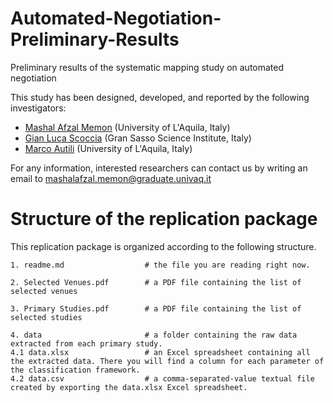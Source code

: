 # Automated-Negotiation-Preliminary-Results
Preliminary results of the systematic mapping study on automated negotiation

This study has been designed, developed, and reported by the following investigators:

- [Mashal Afzal Memon](https://scholar.google.com/citations?user=Mnu_k-8AAAAJ&hl=en) (University of L'Aquila, Italy)
- [Gian Luca Scoccia](https://scholar.google.com/citations?user=y8EX4DAAAAAJ&hl=en) (Gran Sasso Science Institute, Italy)
- [Marco Autili](https://scholar.google.com/citations?user=s8F7eWIAAAAJ&hl=en&oi=ao) (University of L'Aquila, Italy)

For any information, interested researchers can contact us by writing an email to [mashalafzal.memon@graduate.univaq.it](mailto:mashalafzal.memon@graduate.univaq.it)

# Structure of the replication package
This replication package is organized according to the following structure.
```
1. readme.md                  # the file you are reading right now.

2. Selected Venues.pdf        # a PDF file containing the list of selected venues

3. Primary Studies.pdf        # a PDF file containing the list of selected studies

4. data                       # a folder containing the raw data extracted from each primary study.
4.1 data.xlsx                 # an Excel spreadsheet containing all the extracted data. There you will find a column for each parameter of the classification framework.
4.2 data.csv                  # a comma-separated-value textual file created by exporting the data.xlsx Excel spreadsheet. 
```
 
